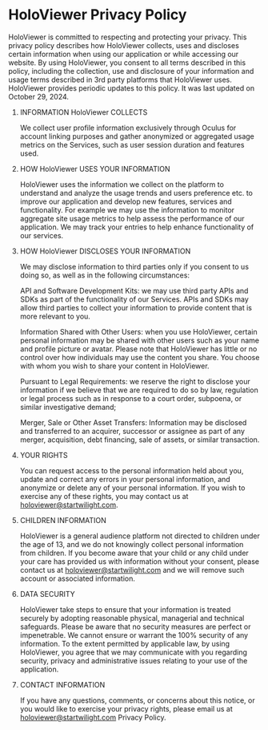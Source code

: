 # HoloViewer Privacy Policy
 

HoloViewer is committed to respecting and protecting your privacy. This privacy policy describes how HoloViewer collects, uses and discloses certain information when using our application or while accessing our website. By using HoloViewer, you consent to all terms described in this policy, including the collection, use and disclosure of your information and usage terms described in 3rd party platforms that HoloViewer uses. HoloViewer provides periodic updates to this policy. It was last updated on October 29, 2024.



1. INFORMATION HoloViewer COLLECTS


    We collect user profile information exclusively through Oculus for account linking purposes and gather anonymized or aggregated usage metrics on the Services, such as user session duration and features used. 



2. HOW HoloViewer USES YOUR INFORMATION 


    HoloViewer uses the information we collect on the platform to understand and analyze the usage trends and users preference etc. to improve our application and develop new features, services and functionality. For example we may use the information to monitor aggregate site usage metrics to help assess the performance of our application. We may track your entries to help enhance functionality of our services.  



3. HOW HoloViewer DISCLOSES YOUR INFORMATION


    We may disclose information to third parties only if you consent to us doing so, as well as in the following circumstances:


    API and Software Development Kits: we may use third party APIs and SDKs as part of the functionality of our Services. APIs and SDKs may allow third parties to collect your information to provide content that is more relevant to you.


    Information Shared with Other Users: when you use HoloViewer, certain personal information may be shared with other users such as your name and profile picture or avatar. Please note that HoloViewer has little or no control over how individuals may use the content you share. You choose with whom you wish to share your content in HoloViewer.


    Pursuant to Legal Requirements: we reserve the right to disclose your information if we believe that we are required to do so by law, regulation or legal process such as in response to a court order, subpoena, or similar investigative demand;


    Merger, Sale or Other Asset Transfers: Information may be disclosed and transferred to an acquirer, successor or assignee as part of any merger, acquisition, debt financing, sale of assets, or similar transaction.



4. YOUR RIGHTS


    You can request access to the personal information held about you, update and correct any errors in your personal information, and anonymize or delete any of your personal information. If you wish to exercise any of these rights, you may contact us at holoviewer@startwilight.com.



5. CHILDREN INFORMATION


    HoloViewer is a general audience platform not directed to children under the age of 13, and we do not knowingly collect personal information from children. If you become aware that your child or any child under your care has provided us with information without your consent, please contact us at holoviewer@startwilight.com and we will remove such account or associated information.



6. DATA SECURITY


    HoloViewer take steps to ensure that your information is treated securely by adopting reasonable physical, managerial and technical safeguards. Please be aware that no security measures are perfect or impenetrable. We cannot ensure or warrant the 100% security of any information. To the extent permitted by applicable law, by using HoloViewer, you agree that we may communicate with you regarding security, privacy and administrative issues relating to your use of the application. 



7. CONTACT INFORMATION 


    If you have any questions, comments, or concerns about this notice, or you would like to exercise your privacy rights, please email us at holoviewer@startwilight.com Privacy Policy.
